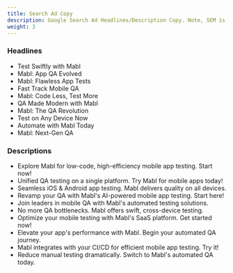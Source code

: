 ```yaml
---
title: Search Ad Copy
description: Google Search Ad Headlines/Description Copy. Note, SEM is highly dependent on the intended audience, product, and should be created with a focus on understanding how you're messaging to a specific customer segement, depending on where they are in the user journey. These have not been optimized for a specific segement, nor non-brand keywords. 
weight: 3
---
```


### Headlines
* Test Swiftly with Mabl
* Mabl: App QA Evolved
* Mabl: Flawless App Tests
* Fast Track Mobile QA
* Mabl: Code Less, Test More
* QA Made Modern with Mabl
* Mabl: The QA Revolution
* Test on Any Device Now
* Automate with Mabl Today
* Mabl: Next-Gen QA

### Descriptions
* Explore Mabl for low-code, high-efficiency mobile app testing. Start now!
* Unified QA testing on a single platform. Try Mabl for mobile apps today!
* Seamless iOS & Android app testing. Mabl delivers quality on all devices.
* Revamp your QA with Mabl's AI-powered mobile app testing. Start here!
* Join leaders in mobile QA with Mabl's automated testing solutions.
* No more QA bottlenecks. Mabl offers swift, cross-device testing.
* Optimize your mobile testing with Mabl's SaaS platform. Get started now!
* Elevate your app's performance with Mabl. Begin your automated QA journey.
* Mabl integrates with your CI/CD for efficient mobile app testing. Try it!
* Reduce manual testing dramatically. Switch to Mabl's automated QA today.